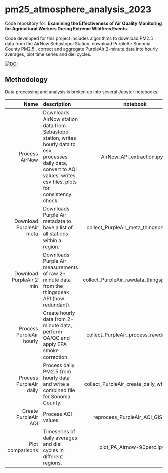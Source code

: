 # pm25_atmosphere_analysis_2023
Code repository for: **Examining the Effectiveness of Air Quality Monitoring for Agricultural Workers During Extreme Wildfires Events.**

Code developed for this project includes algorithms to download PM2.5 data from the AirNow Sebastopol Station, download PurpleAir Sonoma County PM2.5 , correct and aggregate PurpleAir 2-minute data into hourly averages, plot time series and diel cycles. 

[![DOI](https://zenodo.org/badge/679422894.svg)](https://zenodo.org/badge/latestdoi/679422894)


## Methodology

Data processing and analysis is broken up into several Jupyter notebooks.

| Name | description | notebook |
|---------:|:------------|:----:|
| Process AirNow | Downloads AirNow station data from Sebastopol station, writes hourly data to csv, processes daily data, convert to AQI values, writes csv files, plots for consistency check.  |  AirNow_API_extraction.ipynb |
| Download PurpleAir meta | Downloads Purple Air metadata to have a list of all stations within a region. |  collect_PurpleAir_meta_thingspeak.ipynb |
| Download PurpleAir 2 min | Downloads Purple Air measurements of raw 2-minute data from the thingspeak API (now redundant). |  collect_PurpleAir_rawdata_thingspeak.ipynb |
| Process PurpleAir hourly | Create hourly data from 2-minute data, perform QA/QC and apply EPA smoke correction. |  collect_PurpleAir_process_rawdata.ipynb |
| Process PurpleAir daily | Process daily PM2.5 from hourly data and write a combined file for Sonoma County. |  collect_PurpleAir_create_daily_wfilter.ipynb |
| Create PurpleAir AQI | Process AQI values. |  reprocess_PurpleAir_AQI_GIS.ipynb |
| Plot comparisons | Timeseries of daily averages and diel cycles in different regions. | plot_PA_Airnow-90perc.ipynb |

